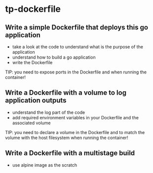 # tp-dockerfile

## Write a simple Dockerfile that deploys this go application

- take a look at the code to understand what is the purpose of the application
- understand how to build a go application
- write the Dockerfile

TIP: you need to expose ports in the Dockerfile and when running the container!

## Write a Dockerfile with a volume to log application outputs

- understand the log part of the code
- add required environment variables in your Dockerfile and the associated volume

TIP: you need to declare a volume in the Dockerfile and to match the volume with the host filesystem when running the container!

## Write a Dockerfile with a multistage build

- use alpine image as the scratch
